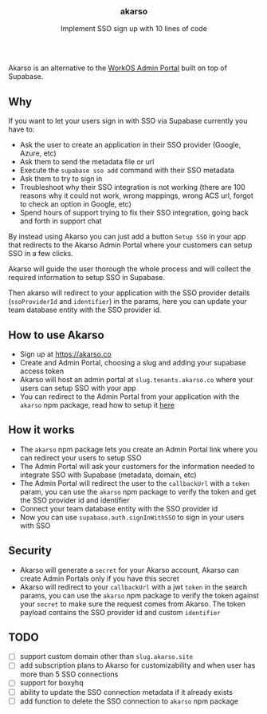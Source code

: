 <div align='center'>
    <br/>
    <br/>
    <h3>akarso</h3>
    <p>Implement SSO sign up with 10 lines of code</p>
    <br/>
    <br/>
</div>

Akarso is an alternative to the [WorkOS Admin Portal](https://workos.com/admin-portal) built on top of Supabase.

## Why

If you want to let your users sign in with SSO via Supabase currently you have to:

-   Ask the user to create an application in their SSO provider (Google, Azure, etc)
-   Ask them to send the metadata file or url
-   Execute the `supabase sso add` command with their SSO metadata
-   Ask them to try to sign in
-   Troubleshoot why their SSO integration is not working (there are 100 reasons why it could not work, wrong mappings, wrong ACS url, forgot to check an option in Google, etc)
-   Spend hours of support trying to fix their SSO integration, going back and forth in support chat

By instead using Akarso you can just add a button `Setup SSO` in your app that redirects to the Akarso Admin Portal where your customers can setup SSO in a few clicks.

Akarso will guide the user thorough the whole process and will collect the required information to setup SSO in Supabase.

Then akarso will redirect to your application with the SSO provider details (`ssoProviderId` and `identifier`) in the params, here you can update your team database entity with the SSO provider id.

## How to use Akarso

-   Sign up at https://akarso.co
-   Create and Admin Portal, choosing a slug and adding your supabase access token
-   Akarso will host an admin portal at `slug.tenants.akarso.co` where your users can setup SSO with your app
-   You can redirect to the Admin Portal from your application with the `akarso` npm package, read how to setup it [here](https://akarso.co)

## How it works

-   The `akarso` npm package lets you create an Admin Portal link where you can redirect your users to setup SSO
-   The Admin Portal will ask your customers for the information needed to integrate SSO with Supabase (metadata, domain, etc)
-   The Admin Portal will redirect the user to the `callbackUrl` with a `token` param, you can use the `akarso` npm package to verify the token and get the SSO provider id and identifier
-   Connect your team database entity with the SSO provider id
-   Now you can use `supabase.auth.signInWithSSO` to sign in your users with SSO

## Security

-   Akarso will generate a `secret` for your Akarso account, Akarso can create Admin Portals only if you have this secret
-   Akarso will redirect to your `callbackUrl` with a jwt `token` in the search params, you can use the `akarso` npm package to verify the token against your `secret` to make sure the request comes from Akarso. The token payload contains the SSO provider id and custom `identifier`

## TODO

-   [ ] support custom domain other than `slug.akarso.site`
-   [ ] add subscription plans to Akarso for customizability and when user has more than 5 SSO connections
-   [ ] support for boxyhq
-   [ ] ability to update the SSO connection metadata if it already exists
-   [ ] add function to delete the SSO connection to `akarso` npm package
